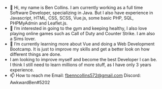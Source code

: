 - 👋 Hi, my name is Ben Collins. I am currently working as a full time Software Developer, specializing in Java. 
     But I also have experience in Javascript, HTML, CSS, SCSS, Vue.js, some basic PHP, SQL, PHPMyAdmin and Leaflet.js.
- 👀 I’m interested in going to the gym and keeping healthy, I also love playing online games such as Call of Duty and Counter Strike. I am also a Sims lover.
- 🌱 I’m currently learning more about Vue and doing a Web Development Bootcamp. It is just to improve my skills and get a better look on how different things are done.
-    I am looking to improve myself and become the best Developer I can be. I think I still need to learn millions of more stuff, as I have only 3 years experience.
- 📫 How to reach me 
     Email: fbenncollins572@gmail.com
     Discord: AwkwardBen#5202

<!---
fbencollins572/fbencollins572 is a ✨ special ✨ repository because its `README.md` (this file) appears on your GitHub profile.
You can click the Preview link to take a look at your changes.
--->
